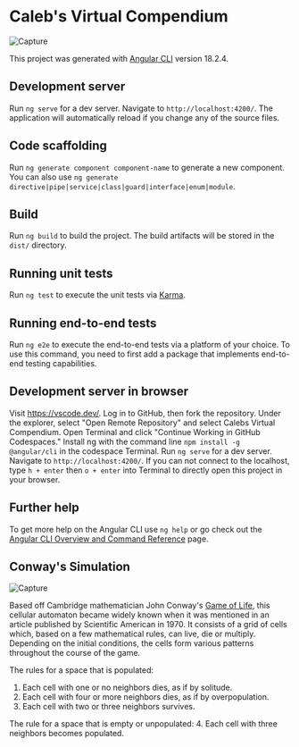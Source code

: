# Caleb's Virtual Compendium

![Capture](https://github.com/user-attachments/assets/ad0ac5aa-d2bb-4d06-af09-8abc915d98e2)

This project was generated with [Angular CLI](https://github.com/angular/angular-cli) version 18.2.4.

## Development server

Run `ng serve` for a dev server. Navigate to `http://localhost:4200/`. The application will automatically reload if you change any of the source files.

## Code scaffolding

Run `ng generate component component-name` to generate a new component. You can also use `ng generate directive|pipe|service|class|guard|interface|enum|module`.

## Build

Run `ng build` to build the project. The build artifacts will be stored in the `dist/` directory.

## Running unit tests

Run `ng test` to execute the unit tests via [Karma](https://karma-runner.github.io).

## Running end-to-end tests

Run `ng e2e` to execute the end-to-end tests via a platform of your choice. To use this command, you need to first add a package that implements end-to-end testing capabilities.

## Development server in browser

Visit https://vscode.dev/. Log in to GitHub, then fork the repository. Under the explorer, select "Open Remote Repository" and select Calebs Virtual Compendium. Open Terminal and click "Continue Working in GitHub Codespaces." Install ng with the command line `npm install -g @angular/cli` in the codespace Terminal. Run `ng serve` for a dev server. Navigate to `http://localhost:4200/`. If you can not connect to the localhost, type `h + enter` then `o + enter` into Terminal to directly open this project in your browser.

## Further help

To get more help on the Angular CLI use `ng help` or go check out the [Angular CLI Overview and Command Reference](https://angular.dev/tools/cli) page.

## Conway's Simulation

![Capture](https://github.com/user-attachments/assets/6ccf45ca-c79d-4bd6-81b5-221c2aad75da)

Based off Cambridge mathematician John Conway's [Game of Life]([url](https://playgameoflife.com/)), this cellular automaton became widely known when it was mentioned in an article published by Scientific American in 1970. It consists of a grid of cells which, based on a few mathematical rules, can live, die or multiply. Depending on the initial conditions, the cells form various patterns throughout the course of the game.

The rules for a space that is populated: 
1. Each cell with one or no neighbors dies, as if by solitude.
2. Each cell with four or more neighbors dies, as if by overpopulation.
3. Each cell with two or three neighbors survives.

The rule for a space that is empty or unpopulated:
4. Each cell with three neighbors becomes populated.
